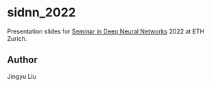 # sidnn_2022
Presentation slides for [Seminar in Deep Neural Networks](https://disco.ethz.ch/courses/seminar) 2022 at ETH Zurich.

## Author
Jingyu Liu
